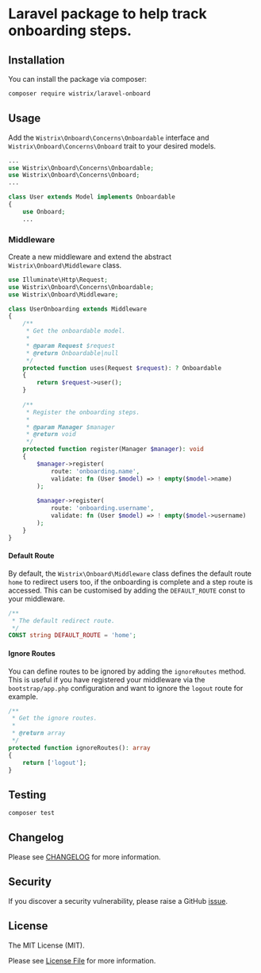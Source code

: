 # Laravel package to help track onboarding steps.

## Installation

You can install the package via composer:

```bash
composer require wistrix/laravel-onboard
```

## Usage

Add the `Wistrix\Onboard\Concerns\Onboardable` interface and `Wistrix\Onboard\Concerns\Onboard` trait to your desired models.

```php
...
use Wistrix\Onboard\Concerns\Onboardable;
use Wistrix\Onboard\Concerns\Onboard;
...

class User extends Model implements Onboardable
{
    use Onboard;
    ...
```

### Middleware

Create a new middleware and extend the abstract `Wistrix\Onboard\Middleware` class.

```php
use Illuminate\Http\Request;
use Wistrix\Onboard\Concerns\Onboardable;
use Wistrix\Onboard\Middleware;

class UserOnboarding extends Middleware
{
    /**
     * Get the onboardable model.
     *
     * @param Request $request
     * @return Onboardable|null
     */
    protected function uses(Request $request): ? Onboardable
    {
        return $request->user();
    }
    
    /**
     * Register the onboarding steps.
     *
     * @param Manager $manager
     * @return void
     */
    protected function register(Manager $manager): void
    {
        $manager->register(
            route: 'onboarding.name',
            validate: fn (User $model) => ! empty($model->name)
        );
        
        $manager->register(
            route: 'onboarding.username',
            validate: fn (User $model) => ! empty($model->username)
        );
    }
}
```

#### Default Route

By default, the `Wistrix\Onboard\Middleware` class defines the default route `home` to redirect users too, if the onboarding is complete and a step route is accessed. This can be customised by adding the `DEFAULT_ROUTE` const to your middleware.

```php
/**
 * The default redirect route.
 */
CONST string DEFAULT_ROUTE = 'home';
```

#### Ignore Routes

You can define routes to be ignored by adding the `ignoreRoutes` method. This is useful if you have registered your middleware via the `bootstrap/app.php` configuration and want to ignore the `logout` route for example.

```php
/**
 * Get the ignore routes.
 *
 * @return array
 */
protected function ignoreRoutes(): array
{
    return ['logout'];
}
```

## Testing

```bash
composer test
```

## Changelog

Please see [CHANGELOG](CHANGELOG.md) for more information.

## Security

If you discover a security vulnerability, please raise a GitHub [issue](https://github.com/wistrix/laravel-onboard/issues).

## License

The MIT License (MIT).

Please see [License File](LICENSE.md) for more information.
